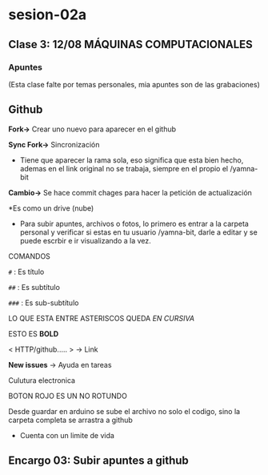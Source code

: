 # sesion-02a

## Clase 3: 12/08 MÁQUINAS COMPUTACIONALES

### Apuntes

(Esta clase falte por temas personales, mia apuntes son de las grabaciones)

## Github

**Fork->** Crear uno nuevo para aparecer en el github

**Sync Fork->** Sincronización

- Tiene que aparecer la rama sola, eso significa que esta bien hecho, ademas en el link original no se trabaja, siempre en el propio el /yamna-bit

**Cambio->** Se hace commit chages para hacer la petición de actualización

*Es como un drive (nube)

- Para subir apuntes, archivos o fotos, lo primero es entrar a la carpeta personal y verificar si estas en tu usuario /yamna-bit, darle a editar y se puede escrbir e ir visualizando a la vez.

COMANDOS

`#` : Es título

`##` : Es subtítulo

`###` : Es sub-subtítulo

LO QUE ESTA ENTRE ASTERISCOS QUEDA *EN CURSIVA*

ESTO ES **BOLD**

< HTTP/github..... > -> Link

**New issues** -> Ayuda en tareas

Culutura electronica

BOTON ROJO ES UN NO ROTUNDO

Desde guardar en arduino se sube el archivo no solo el codigo, sino la carpeta completa se arrastra a github

- Cuenta con un limite de vida

## Encargo 03: Subir apuntes a github
